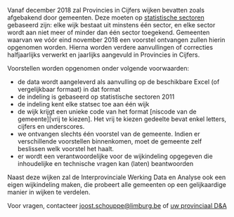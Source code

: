 Vanaf december 2018 zal Provincies in Cijfers wijken bevatten zoals afgebakend door gemeenten. 
Deze moeten op [statistische sectoren](https://statbel.fgov.be/nl/over-statbel/methodologie/classificaties/statistische-sectoren) gebaseerd zijn: elke wijk bestaat uit minstens één sector, en elke sector wordt aan niet meer of minder dan één sector toegekend.
Gemeenten waarvan we vóór eind november 2018 een voorstel ontvangen zullen hierin opgenomen worden. Hierna worden verdere aanvullingen of correcties halfjaarlijks verwerkt en jaarlijks aangevuld in Provincies in Cijfers.

Voorstellen worden opgenomen onder volgende voorwaarden:
- de data wordt aangeleverd als aanvulling op de beschikbare Excel (of vergelijkbaar formaat) in dat format
- de indeling is gebaseerd op statistische sectoren 2011
- de indeling kent elke statsec toe aan één wijk
- de wijk krijgt een unieke code van het format [niscode van de gemeente][vrij te kiezen]. Het vrij te kiezen gedeelte bevat enkel letters, cijfers en underscores.
- we ontvangen slechts één voorstel van de gemeente. Indien er verschillende voorstellen binnenkomen, moet de gemeente zelf beslissen welk voorstel het haalt.
- er wordt een verantwoordelijke voor de wijkindeling opgegeven die inhoudelijke en technische vragen kan (laten) beantwoorden

Naast deze wijken zal de Interprovinciale Werking Data en Analyse ook een eigen wijkindeling maken, die probeert alle gemeenten op een gelijkaardige manier in wijken te verdelen.

Voor vragen, contacteer joost.schouppe@limburg.be of [uw provinciaal D&A](https://provincies.incijfers.be/databank?report=project_d_en_a)
